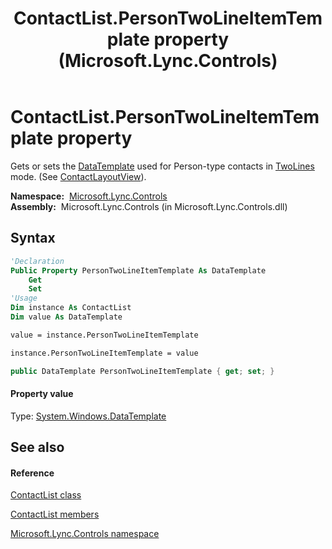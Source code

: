 ﻿---
title: ContactList.PersonTwoLineItemTemplate property  (Microsoft.Lync.Controls)
TOCTitle: 'PersonTwoLineItemTemplate property '
ms:assetid: P:Microsoft.Lync.Controls.ContactList.PersonTwoLineItemTemplate_DI_3_UC_OCS14MrefLyncWPF
ms:mtpsurl: https://msdn.microsoft.com/en-us/library/microsoft.lync.controls.contactlist.persontwolineitemtemplate_di_3_uc_ocs14mreflyncwpf(v=office.15)
ms:contentKeyID: 48592960
ms.date: 07/28/2014
mtps_version: v=office.15
f1_keywords:
- Microsoft.Lync.Controls.ContactList.PersonTwoLineItemTemplate
dev_langs:
- CSharp
- JScript
- VB
- other
---

# ContactList.PersonTwoLineItemTemplate property

Gets or sets the [DataTemplate](http://msdn2.microsoft.com/en-us/library/ms589297) used for Person-type contacts in [TwoLines](contactlayoutoption-enumeration-microsoft-lync-controls_1.md) mode. (See [ContactLayoutView](contactlist-contactlayoutview-property-microsoft-lync-controls_1.md)).

**Namespace:**  [Microsoft.Lync.Controls](microsoft-lync-controls-namespace_1.md)  
**Assembly:**  Microsoft.Lync.Controls (in Microsoft.Lync.Controls.dll)

## Syntax

``` vb
'Declaration
Public Property PersonTwoLineItemTemplate As DataTemplate
    Get
    Set
'Usage
Dim instance As ContactList
Dim value As DataTemplate

value = instance.PersonTwoLineItemTemplate

instance.PersonTwoLineItemTemplate = value
```

``` csharp
public DataTemplate PersonTwoLineItemTemplate { get; set; }
```

#### Property value

Type: [System.Windows.DataTemplate](http://msdn2.microsoft.com/en-us/library/ms589297)  

## See also

#### Reference

[ContactList class](contactlist-class-microsoft-lync-controls_1.md)

[ContactList members](contactlist-members-microsoft-lync-controls_1.md)

[Microsoft.Lync.Controls namespace](microsoft-lync-controls-namespace_1.md)

